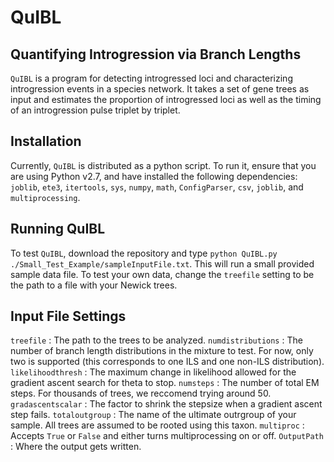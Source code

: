# QuIBL
## Quantifying Introgression via Branch Lengths

``QuIBL`` is a program for detecting introgressed loci and characterizing introgression events in a species network. It takes a set of gene trees as input and estimates the proportion of introgressed loci as well as the timing of an introgression pulse triplet by triplet.

## Installation
Currently, ``QuIBL`` is distributed as a python script. To run it, ensure that you are using Python v2.7, and have installed the following dependencies:
``joblib``, ``ete3``, ``itertools``, ``sys``, ``numpy``, ``math``, ``ConfigParser``, ``csv``, ``joblib``, and ``multiprocessing``.

## Running QuIBL
To test ``QuIBL``, download the repository and type ``python QuIBL.py ./Small_Test_Example/sampleInputFile.txt``. This will run a small provided sample data file. To test your own data, change the ``treefile`` setting to be the path to a file with your Newick trees.

## Input File Settings
``treefile`` : The path to the trees to be analyzed.
``numdistributions`` : The number of branch length distributions in the mixture to test. For now, only two is supported (this corresponds to one ILS and one non-ILS distribution).
``likelihoodthresh`` : The maximum change in likelihood allowed for the gradient ascent search for theta to stop.
``numsteps`` : The number of total EM steps. For thousands of trees, we reccomend trying around 50.
``gradascentscalar`` : The factor to shrink the stepsize when a gradient ascent step fails.
``totaloutgroup`` : The name of the ultimate outrgroup of your sample. All trees are assumed to be rooted using this taxon.
``multiproc`` : Accepts ``True`` or ``False`` and either turns multiprocessing on or off.
``OutputPath`` : Where the output gets written.
